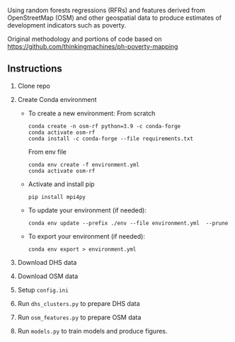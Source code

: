 Using random forests regressions (RFRs) and features derived from OpenStreetMap (OSM) and other geospatial data to produce estimates of development indicators such as poverty.


Original methodology and portions of code based on https://github.com/thinkingmachines/ph-poverty-mapping




## Instructions

1. Clone repo

2. Create Conda environment

	- To create a new environment:
        From scratch
        ```
        conda create -n osm-rf python=3.9 -c conda-forge
        conda activate osm-rf
        conda install -c conda-forge --file requirements.txt
        ```
        From env file
		```
		conda env create -f environment.yml
        conda activate osm-rf
		```
    - Activate and install pip
        ```
        pip install mpi4py
        ```
	- To update your environment (if needed):
		```
		conda env update --prefix ./env --file environment.yml  --prune
	- To export your environment (if needed):
		```
		conda env export > environment.yml
		```

3. Download DHS data

4. Download OSM data

5. Setup `config.ini`

6. Run `dhs_clusters.py` to prepare DHS data

7. Run `osm_features.py` to prepare OSM data

8. Run `models.py` to train models and produce figures.
